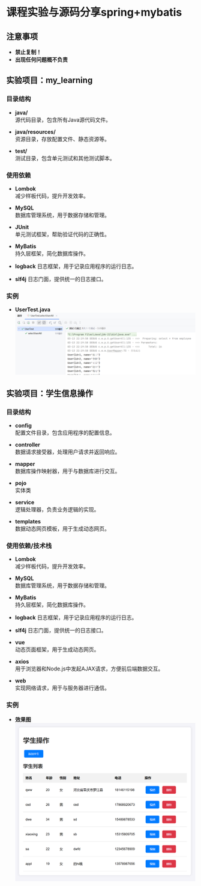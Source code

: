 # 课程实验与源码分享spring+mybatis

## 注意事项
- **禁止复制！**
- **出现任何问题概不负责**

## 实验项目：my_learning

### 目录结构
- **java/**  
  源代码目录，包含所有Java源代码文件。

- **java/resources/**  
  资源目录，存放配置文件、静态资源等。

- **test/**  
  测试目录，包含单元测试和其他测试脚本。

### 使用依赖
- **Lombok**  
  减少样板代码，提升开发效率。

- **MySQL**  
  数据库管理系统，用于数据存储和管理。

- **JUnit**  
  单元测试框架，帮助验证代码的正确性。

- **MyBatis**  
  持久层框架，简化数据库操作。

- **logback**
  日志框架，用于记录应用程序的运行日志。
- **slf4j**
  日志门面，提供统一的日志接口。

### 实例
- **UserTest.java**
  ![updateUser](./imgma/updateUser.png)

## 实验项目：学生信息操作

### 目录结构
- **config**  
  配置文件目录，包含应用程序的配置信息。

- **controller**  
  数据请求接受器，处理用户请求并返回响应。

- **mapper**  
  数据库操作映射器，用于与数据库进行交互。
- **pojo**  
  实体类
- **service**  
  逻辑处理器，负责业务逻辑的实现。

- **templates**  
  数据动态网页模板，用于生成动态网页。

### 使用依赖/技术栈
- **Lombok**  
  减少样板代码，提升开发效率。

- **MySQL**  
  数据库管理系统，用于数据存储和管理。

- **MyBatis**  
  持久层框架，简化数据库操作。

- **logback**
  日志框架，用于记录应用程序的运行日志。

- **slf4j**
  日志门面，提供统一的日志接口。

- **vue**  
  动态页面框架，用于生成动态网页。

- **axios**  
  用于浏览器和Node.js中发起AJAX请求，方便前后端数据交互。

- **web**  
  实现网络请求，用于与服务器进行通信。

### 实例
- **效果图**
  ![效果](./imgma/student_img.png)